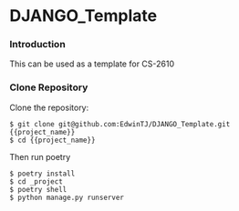 # DJANGO_Template

### Introduction

This can be used as a template for CS-2610

### Clone Repository

Clone the repository:

    $ git clone git@github.com:EdwinTJ/DJANGO_Template.git {{project_name}}
    $ cd {{project_name}}
    
Then run poetry

    $ poetry install
    $ cd _project
    $ poetry shell
    $ python manage.py runserver
